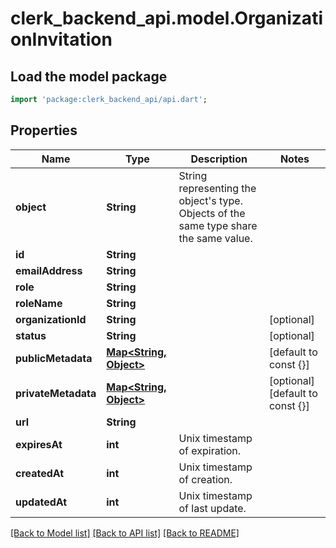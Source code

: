 # clerk_backend_api.model.OrganizationInvitation

## Load the model package
```dart
import 'package:clerk_backend_api/api.dart';
```

## Properties
Name | Type | Description | Notes
------------ | ------------- | ------------- | -------------
**object** | **String** | String representing the object's type. Objects of the same type share the same value.  | 
**id** | **String** |  | 
**emailAddress** | **String** |  | 
**role** | **String** |  | 
**roleName** | **String** |  | 
**organizationId** | **String** |  | [optional] 
**status** | **String** |  | [optional] 
**publicMetadata** | [**Map<String, Object>**](Object.md) |  | [default to const {}]
**privateMetadata** | [**Map<String, Object>**](Object.md) |  | [optional] [default to const {}]
**url** | **String** |  | 
**expiresAt** | **int** | Unix timestamp of expiration. | 
**createdAt** | **int** | Unix timestamp of creation. | 
**updatedAt** | **int** | Unix timestamp of last update. | 

[[Back to Model list]](../README.md#documentation-for-models) [[Back to API list]](../README.md#documentation-for-api-endpoints) [[Back to README]](../README.md)


